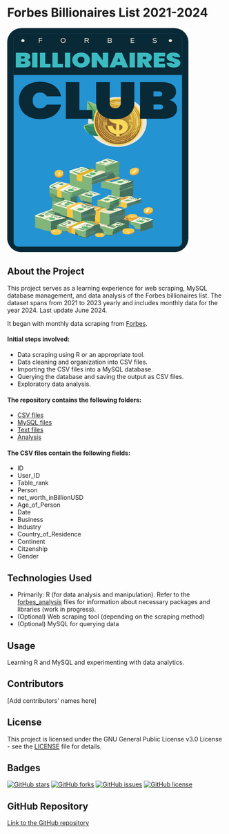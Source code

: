 # Forbes Billionaires List 2021-2024

![head_picture](https://github.com/UlrikeDetective/Forbes/blob/main/Pictures/head.png)

## About the Project
This project serves as a learning experience for web scraping, MySQL database management, and data analysis of the Forbes billionaires list. The dataset spans from 2021 to 2023 yearly and includes monthly data for the year 2024. Last update June 2024.

It began with monthly data scraping from [Forbes](https://www.forbes.com/real-time-billionaires).

#### Initial steps involved:
- Data scraping using R or an appropriate tool.
- Data cleaning and organization into CSV files.
- Importing the CSV files into a MySQL database.
- Querying the database and saving the output as CSV files.
- Exploratory data analysis.

#### The repository contains the following folders:
- [CSV files](https://github.com/UlrikeDetective/Forbes/tree/main/forbes_csv)
- [MySQL files](https://github.com/UlrikeDetective/Forbes/tree/main/forbes_sql)
- [Text files](https://github.com/UlrikeDetective/Forbes/tree/main/forbes_txt)
- [Analysis](https://github.com/UlrikeDetective/Forbes/tree/main/analysis)

#### The CSV files contain the following fields:
- ID
- User_ID
- Table_rank
- Person
- net_worth_inBillionUSD
- Age_of_Person
- Date
- Business
- Industry
- Country_of_Residence
- Continent
- Citzenship
- Gender

## Technologies Used
- Primarily: R (for data analysis and manipulation). Refer to the [forbes_analysis](https://github.com/UlrikeDetective/Forbes/tree/main/analysis) files for information about necessary packages and libraries (work in progress).
- (Optional) Web scraping tool (depending on the scraping method)
- (Optional) MySQL for querying data

## Usage
Learning R and MySQL and experimenting with data analytics.

## Contributors
[Add contributors' names here]

## License
This project is licensed under the GNU General Public License v3.0 License - see the [LICENSE](LICENSE) file for details.

## Badges
[![GitHub stars](https://img.shields.io/github/stars/UlrikeDetective/Forbes)](https://github.com/UlrikeDetective/Forbes/stargazers) 
[![GitHub forks](https://img.shields.io/github/forks/UlrikeDetective/Forbes)](https://github.com/UlrikeDetective/Forbes/network/members) 
[![GitHub issues](https://img.shields.io/github/issues/UlrikeDetective/Forbes)](https://github.com/UlrikeDetective/Forbes/issues) 
[![GitHub license](https://img.shields.io/github/license/UlrikeDetective/Forbes)](https://github.com/UlrikeDetective/Forbes/blob/master/LICENSE)

## GitHub Repository
[Link to the GitHub repository](https://github.com/UlrikeDetective/Forbes)
